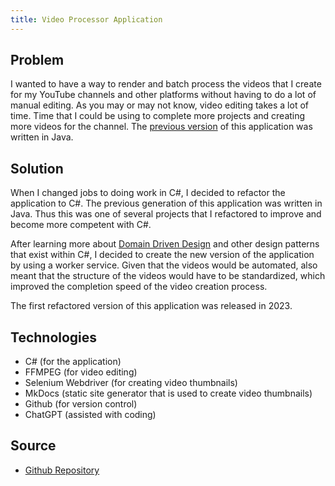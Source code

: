```yaml
---
title: Video Processor Application
---
```


## Problem

I wanted to have a way to render and batch process the videos that I create for my YouTube channels and 
other platforms without having to do a lot of manual editing. As you may or may not know, video editing 
takes a lot of time. Time that I could be using to complete more projects and creating more videos 
for the channel. The [previous version](/projects/kdenlive-to-youtube) of this application was written 
in Java. 

## Solution

When I changed jobs to doing work in C#, I decided to refactor the application to C#. 
The previous generation of this application was written in Java. Thus this was one of several projects that 
I refactored to improve and become more competent with C#. 

After learning more about 
[Domain Driven Design](#)
and other design patterns that exist within C#, I decided to create the new version of the application 
by using a worker service. Given that the videos would be automated, also meant that the structure of the
videos would have to be standardized, which improved the completion speed of the video creation process.

The first refactored version of this application was released in 2023.

## Technologies

* C# (for the application)
* FFMPEG (for video editing)
* Selenium Webdriver (for creating video thumbnails)
* MkDocs (static site generator that is used to create video thumbnails)
* Github (for version control)
* ChatGPT (assisted with coding)

## Source

* <a href="https://github.com/almostengr/videoprocessor" target="_blank">Github Repository</a>
